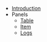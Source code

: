 <!-- docs/_sidebar.md -->

- [Introduction](/)
- Panels
    - [Table](panels/table.md)
    - [Item](panels/item.md)
    - [Logs](panels/logs.md)
    
